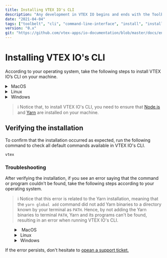 ```yaml
---
title: Installing VTEX IO's CLI
description: "Any development in VTEX IO begins and ends with the Toolbelt, our CLI (Command Line Interface). Learn now how to install it in your terminal."
date: "2021-04-04"
tags: ["toolbelt", "cli", "command-line-interface", "install", "installation"]
version: "0.x"
git: "https://github.com/vtex-apps/io-documentation/blob/master/docs/en/Recipes/development/vtex-io-cli-install.md"
---
```


# Installing VTEX IO's CLI

According to your operating system, take the following steps to install VTEX IO’s CLI on your machine.

<details>
  <summary><span class="fa fa-apple">&nbsp;</span>MacOS</summary>
  <br>

1. Go to the **Homebrew** [page](https://brew.sh/index).
2. Copy the command below **Install Homebrew**.

![brew](https://files.readme.io/7a812a5-Screen_Shot_2021-04-20_at_19.49.25.png)

```sh
$ /bin/bash -c “$(curl -fsSL https://raw.githubusercontent.com/Homebrew/install/HEAD/install.sh)”
```

3. Open a terminal by typing `Command + Space` and typing` terminal`.

4. In your terminal, paste the **Homebrew** command and hit `Return` (Enter).

5. After the Homebrew installation is finished, run the command `brew install node`.

6. Now, **install Yarn** by running `brew install yarn`.

7. And finally, install **VTEX IO's CLI** by running:

```sh
$ yarn global add vtex
```



<br>
</details>

<details>
  <summary><span class="fa fa-linux">&nbsp;</span>Linux</summary>
<br>

1. Install **Node.js** using the following command: `sudo apt install nodejs`.
2. Open your command line and run the following command.

```sh
$ yarn global add vtex
```


<br>
</details>

<details>
  <summary><span class="fa fa-windows">&nbsp;</span>Windows</summary>
<br>

1. Download and install **Node.js** as described on this [link](https://nodejs.org/pt-br/download/).
2. Download and install **Yarn** as described on this [link](https://classic.yarnpkg.com/en/docs/getting-started).
3. Open the CMD by pressing the Windows key and typing `cmd`.
4. Install VTEX IO's CLI by running the following command.

```sh
$ yarn global add vtex
```

<br>
</details>

>ℹ️ Notice that, to install VTEX IO's CLI, you need to ensure that [Node.js](https://nodejs.org/) and [Yarn](https://yarnpkg.com/) are installed on your machine.

## Verifying the installation

To confirm that the installation occurred as expected, run the following command to check all default commands available in VTEX IO's CLI.

```sh
vtex
```

### Troubleshooting

After verifying the installation, if you see an error saying that the command or program couldn't be found, take the following steps according to your operating system.

>ℹ️ Notice that this error is related to the Yarn installation, meaning that the `yarn global add` command did not add Yarn binaries to a directory known by your terminal as `PATH`. Hence, by not adding the Yarn binaries to terminal `PATH`, Yarn and its programs can't be found, resulting in an error when running VTEX IO's CLI.

<details style="padding-left:30px">
  <summary><span class="fa fa-apple">&nbsp;</span> MacOS</summary>
<br>

1. In your local directories, find the Profile file. It is usually hidden and named after the command line's interpreter. For example: if you're using `bash`, your Profile file will be named `bashrc`. If you use `zsh`, it will be `zshrc`.
2. Once in the Profile file, add the following command: `export PATH=$PATH:$(yarn global bin)`.
3. Log in and log out of the terminal for the changes to take effect.

>ℹ️ If your command line Shell is Fish, you can ignore the step by step above. Run the following command in your terminal: `set -U fish_user_paths (yarn global bin) $fish_user_paths`.

<br>
</details>

<details style="padding-left:30px">
<summary><span class="fa fa-linux">&nbsp;</span>Linux</summary>
<br>

1. In your local directories, find the Profile file. It is usually hidden and named after the command line's interpreter. For example: if you're using `bash`, your Profile file will be named `bashrc`. If you use `zsh`, it will be `zshrc`.
2. Once in the Profile file, add the following command: `export PATH=$PATH:$(yarn global bin)`.
3. Log in and log out of the terminal for the changes to take effect.

>ℹ️ If your command line Shell is Fish, you can ignore the step by step above. Run the following command in your terminal: `set -U fish_user_paths (yarn global bin) $fish_user_paths`.

<br>
</details>

<details style="padding-left:30px">
  <summary><span class="fa fa-windows">&nbsp;</span>Windows</summary>
<br>

1. Run the `yarn global bin` command in your terminal. It will return the path in which the yarn global binaries were saved.
2. Copy it to your clipboard. This path now must be added to the Windows Environment Variable Path;
3. Click on the Windows button and search for environment. Then, click on `Edit the system environment variables`.
4. In the `System Properties` dialog, click on the `Environment Variables...` button.
5. In `User Variables`, select `Path` and then click on the `Edit...` button.
6. Click on the `New` button to add a new path to the search.
7. Paste the yarn global binary path copied in Step 2 and click `OK` when prompted. This will save your changes.
8. Log in and log out of the terminal for the changes to take effect.

<br>
</details>

If the error persists, don't hesitate to [opean a support ticket.](https://help-tickets.vtex.com/smartlink/sso/login/zendesk)
